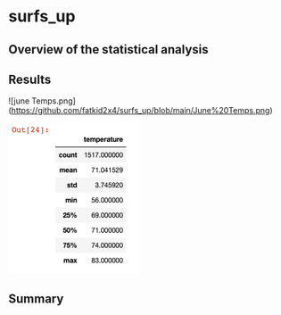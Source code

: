 # surfs_up
## Overview of the statistical analysis


## Results

![june Temps.png] (https://github.com/fatkid2x4/surfs_up/blob/main/June%20Temps.png)



![Dec temps.png](https://github.com/fatkid2x4/surfs_up/blob/main/Dec%20temps.png)
## Summary

